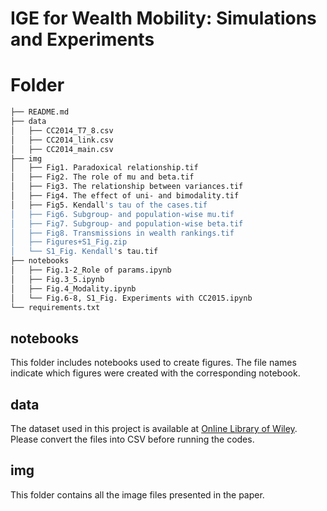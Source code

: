 # IGE for Wealth Mobility: Simulations and Experiments

# Folder
```bash
├── README.md
├── data
│   ├── CC2014_T7_8.csv
│   ├── CC2014_link.csv
│   ├── CC2014_main.csv
├── img
│   ├── Fig1. Paradoxical relationship.tif
│   ├── Fig2. The role of mu and beta.tif
│   ├── Fig3. The relationship between variances.tif
│   ├── Fig4. The effect of uni- and bimodality.tif
│   ├── Fig5. Kendall's tau of the cases.tif
│   ├── Fig6. Subgroup- and population-wise mu.tif
│   ├── Fig7. Subgroup- and population-wise beta.tif
│   ├── Fig8. Transmissions in wealth rankings.tif
│   ├── Figures+S1_Fig.zip
│   └── S1_Fig. Kendall's tau.tif
├── notebooks
│   ├── Fig.1-2_Role of params.ipynb
│   ├── Fig.3_5.ipynb
│   ├── Fig.4_Modality.ipynb
│   └── Fig.6-8, S1_Fig. Experiments with CC2015.ipynb
└── requirements.txt
```

## notebooks
This folder includes notebooks used to create figures.
The file names indicate which figures were created with the corresponding notebook.

## data
The dataset used in this project is available at [Online Library of Wiley](https://onlinelibrary.wiley.com/doi/abs/10.1111/ecoj.12165).
Please convert the files into CSV before running the codes.

## img
This folder contains all the image files presented in the paper.



